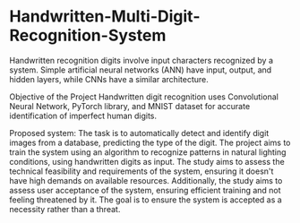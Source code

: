 # Handwritten-Multi-Digit-Recognition-System

Handwritten recognition digits involve input characters recognized by a system. Simple
artificial neural networks (ANN) have input, output, and hidden layers, while CNNs have a similar
architecture.

Objective of the Project
Handwritten digit recognition uses Convolutional Neural Network, PyTorch library, and
MNIST dataset for accurate identification of imperfect human digits.

Proposed system:
The task is to automatically detect and identify digit images from a database, predicting the type of
the digit. The project aims to train the system using an algorithm to recognize patterns in natural
lighting conditions, using handwritten digits as input. The study aims to assess the technical
feasibility and requirements of the system, ensuring it doesn&#39;t have high demands on available
resources. Additionally, the study aims to assess user acceptance of the system, ensuring efficient
training and not feeling threatened by it. The goal is to ensure the system is accepted as a necessity
rather than a threat.
